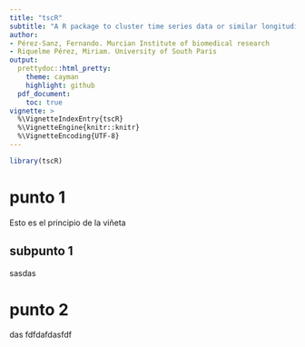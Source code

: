 ```yaml
---
title: "tscR"
subtitle: "A R package to cluster time series data or similar longitudinal data, base on slope dist and Frechet dist"
author: 
- Pérez-Sanz, Fernando. Murcian Institute of biomedical research 
- Riquelme Pérez, Miriam. University of South Paris
output:
  prettydoc::html_pretty:
    theme: cayman
    highlight: github
  pdf_document:
    toc: true
vignette: >
  %\VignetteIndexEntry{tscR}
  %\VignetteEngine{knitr::knitr}
  %\VignetteEncoding{UTF-8}
---
```





```r
library(tscR)
```

# punto 1

Esto es el principio de la viñeta

## subpunto 1

sasdas

# punto 2

das
fdfdafdasfdf
